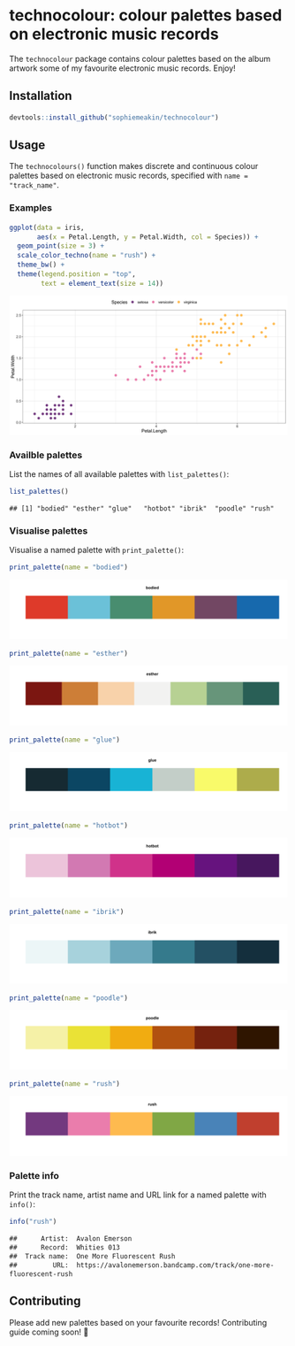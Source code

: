 # technocolour: colour palettes based on electronic music records

The `technocolour` package contains colour palettes based on the album
artwork some of my favourite electronic music records. Enjoy!

## Installation

``` r
devtools::install_github("sophiemeakin/technocolour")
```

## Usage

The `technocolours()` function makes discrete and continuous colour
palettes based on electronic music records, specified with
`name = "track_name"`.

### Examples

``` r
ggplot(data = iris,
       aes(x = Petal.Length, y = Petal.Width, col = Species)) +
  geom_point(size = 3) +
  scale_color_techno(name = "rush") +
  theme_bw() +
  theme(legend.position = "top",
        text = element_text(size = 14))
```

![](man/figures/example1-1.png)

### Availble palettes

List the names of all available palettes with `list_palettes()`:

``` r
list_palettes()
```

    ## [1] "bodied" "esther" "glue"   "hotbot" "ibrik"  "poodle" "rush"

### Visualise palettes

Visualise a named palette with `print_palette()`:

``` r
print_palette(name = "bodied")
```

![](man/figures/vis_palettes-1.png)

``` r
print_palette(name = "esther")
```

![](man/figures/vis_palettes-2.png)

``` r
print_palette(name = "glue")
```

![](man/figures/vis_palettes-3.png)

``` r
print_palette(name = "hotbot")
```

![](man/figures/vis_palettes-4.png)

``` r
print_palette(name = "ibrik")
```

![](man/figures/vis_palettes-5.png)

``` r
print_palette(name = "poodle")
```

![](man/figures/vis_palettes-6.png)

``` r
print_palette(name = "rush")
```

![](man/figures/vis_palettes-7.png)

### Palette info

Print the track name, artist name and URL link for a named palette with
`info()`:

``` r
info("rush")
```

    ##      Artist:  Avalon Emerson 
    ##      Record:  Whities 013 
    ##  Track name:  One More Fluorescent Rush 
    ##         URL:  https://avalonemerson.bandcamp.com/track/one-more-fluorescent-rush

## Contributing

Please add new palettes based on your favourite records! Contributing
guide coming soon! 👀
